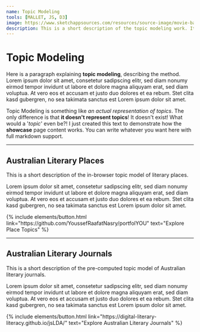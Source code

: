 ```yaml
---
name: Topic Modeling
tools: [MALLET, JS, D3]
image: https://www.sketchappsources.com/resources/source-image/movie-badges-jurajjurik.png
description: This is a short description of the topic modeling work. It sits below the image in the projects index.
---
```


# Topic Modeling

Here is a paragraph explaining **topic modeling**, describing the method. Lorem ipsum dolor sit amet, consetetur sadipscing elitr, sed diam nonumy eirmod tempor invidunt ut labore et dolore magna aliquyam erat, sed diam voluptua. At vero eos et accusam et justo duo dolores et ea rebum. Stet clita kasd gubergren, no sea takimata sanctus est Lorem ipsum dolor sit amet.

Topic Modeling is something like *an actual representation of topics*. The only difference is that **it doesn't represent topics**! It doesn't exist! What would a '*topic*' even be?! I just created this text to demonstrate how the **showcase** page content works. You can write whatever you want here with full markdown support.

<!-- ![preview](https://www.sketchappsources.com/resources/source-image/we-were-soldiers-landing-page-dbruggisser.jpg)-->

-----

## Australian Literary Places

This is a short description of the in-browser topic model of literary places.

Lorem ipsum dolor sit amet, consetetur sadipscing elitr, sed diam nonumy eirmod tempor invidunt ut labore et dolore magna aliquyam erat, sed diam voluptua. At vero eos et accusam et justo duo dolores et ea rebum. Stet clita kasd gubergren, no sea takimata sanctus est Lorem ipsum dolor sit amet.

<!-- ![search](https://www.sketchappsources.com/resources/source-image/microsoft-windows-10-virtual-keyboard-diogo-sousa.png)-->

<p class="text-center">
{% include elements/button.html link="https://github.com/YoussefRaafatNasry/portfolYOU" text="Explore Place Topics" %}
</p>

-----

## Australian Literary Journals

This is a short description of the pre-computed topic model of Australian literary journals.

Lorem ipsum dolor sit amet, consetetur sadipscing elitr, sed diam nonumy eirmod tempor invidunt ut labore et dolore magna aliquyam erat, sed diam voluptua. At vero eos et accusam et justo duo dolores et ea rebum. Stet clita kasd gubergren, no sea takimata sanctus est Lorem ipsum dolor sit amet.

<!-- ![search](https://www.sketchappsources.com/resources/source-image/microsoft-windows-10-virtual-keyboard-diogo-sousa.png) -->

<p class="text-center">
{% include elements/button.html link="https://digital-literary-literacy.github.io/jsLDA/" text="Explore Australian Literary Journals" %}
</p>
